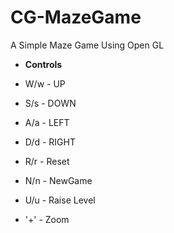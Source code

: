# CG-MazeGame
A Simple Maze Game Using Open GL

+ **Controls**

- W/w - UP

- S/s - DOWN

- A/a - LEFT

- D/d - RIGHT

- R/r - Reset

- N/n - NewGame

- U/u - Raise Level

- '+' - Zoom
